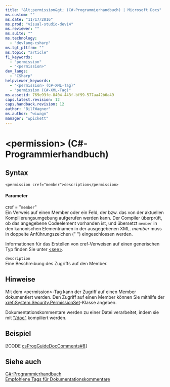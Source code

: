 ```yaml
---
title: "&lt;permission&gt; (C#-Programmierhandbuch) | Microsoft Docs"
ms.custom: ""
ms.date: "11/17/2016"
ms.prod: "visual-studio-dev14"
ms.reviewer: ""
ms.suite: ""
ms.technology: 
  - "devlang-csharp"
ms.tgt_pltfrm: ""
ms.topic: "article"
f1_keywords: 
  - "permission"
  - "<permission>"
dev_langs: 
  - "CSharp"
helpviewer_keywords: 
  - "<permission> (C#-XML-Tag)"
  - "permission (C#-XML-Tag)"
ms.assetid: 769e93fe-8404-443f-bf99-577aa42b6a49
caps.latest.revision: 12
caps.handback.revision: 12
author: "BillWagner"
ms.author: "wiwagn"
manager: "wpickett"
---
```

# &lt;permission&gt; (C#-Programmierhandbuch)
## Syntax  
  
```  
<permission cref="member">description</permission>  
```  
  
#### Parameter  
 cref \= "`member`"  
 Ein Verweis auf einen Member oder ein Feld, der bzw. das von der aktuellen Kompilierungsumgebung aufgerufen werden kann.  Der Compiler überprüft, ob das angegebene Codeelement vorhanden ist, und übersetzt `member` in den kanonischen Elementnamen in der ausgegebenen XML.  *member* muss in doppelte Anführungszeichen \(" "\) eingeschlossen werden.  
  
 Informationen für das Erstellen von cref\-Verweisen auf einen generischen Typ finden Sie unter [\<see\>](../../../csharp/programming-guide/xmldoc/see.md).  
  
 `description`  
 Eine Beschreibung des Zugriffs auf den Member.  
  
## Hinweise  
 Mit dem \<permission\>\-Tag kann der Zugriff auf einen Member dokumentiert werden.  Den Zugriff auf einen Member können Sie mithilfe der <xref:System.Security.PermissionSet>\-Klasse angeben.  
  
 Dokumentationskommentare werden zu einer Datei verarbeitet, indem sie mit ["\/doc"](../../../csharp/language-reference/compiler-options/doc-compiler-option.md) kompiliert werden.  
  
## Beispiel  
 [!CODE [csProgGuideDocComments#8](../CodeSnippet/VS_Snippets_VBCSharp/csProgGuideDocComments#8)]  
  
## Siehe auch  
 [C\#\-Programmierhandbuch](../../../csharp/programming-guide/index.md)   
 [Empfohlene Tags für Dokumentationskommentare](../../../csharp/programming-guide/xmldoc/recommended-tags-for-documentation-comments.md)